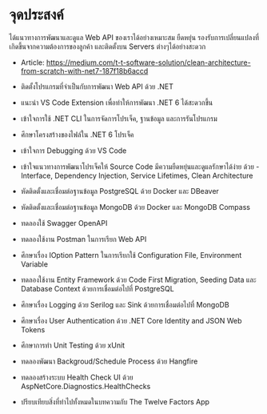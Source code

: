 # จุดประสงค์
ได้แนวทางการพัฒนาและดูแล Web API ของเราได้อย่างเหมาะสม ยืดหยุ่น รองรับการเปลี่ยนแปลงที่เกิดขึ้นจากความต้องการของลูกค้า และติดตั้งบน Servers ต่างๆได้อย่างสะดวก

- Article: https://medium.com/t-t-software-solution/clean-architecture-from-scratch-with-net7-187f18b6accd

- ติดตั้งโปรแกรมที่จำเป็นกับการพัฒนา Web API ด้วย .NET 

- แนะนำ VS Code Extension เพื่อทำให้การพัฒนา .NET 6 ได้สะดวกขึ้น
- เข้าใจการใช้ .NET CLI ในการจัดการโปรเจ็ค, ฐานข้อมูล และการรันโปรแกรม
- ศึกษาโครงสร้างของไฟล์ใน .NET 6 โปรเจ็ค
- เข้าใจการ Debugging ด้วย VS Code
- เข้าใจแนวทางการพัฒนาโปรเจ็คให้ Source Code มีความยืดหยุ่นและดูแลรักษาได้ง่าย ด้วย - Interface, Dependency Injection, Service Lifetimes, Clean Architecture
- หัดติดตั้งและเชื่อมต่อฐานข้อมูล PostgreSQL ด้วย Docker และ DBeaver
- หัดติดตั้งและเชื่อมต่อฐานข้อมูล MongoDB ด้วย Docker และ MongoDB Compass
- ทดลองใช้ Swagger OpenAPI
- ทดลองใช้งาน Postman ในการเรียก Web API
- ศึกษาเรื่อง IOption Pattern ในการเรียกใช้ Configuration File, Environment Variable
- ทดลองใช้งาน Entity Framework ด้วย Code First Migration, Seeding Data และ Database Context ด้วยการเชื่อมต่อไปที่ PostgreSQL
- ศึกษาเรื่อง Logging ด้วย Serilog และ Sink ด้วยการเชื่อมต่อไปที่ MongoDB
- ศึกษาเรื่อง User Authentication ด้วย .NET Core Identity and JSON Web Tokens
- ศึกษาการทำ Unit Testing ด้วย xUnit
- ทดลองพัฒนา Backgroud/Schedule Process ด้วย Hangfire
- ทดลองสร้างระบบ Health Check UI ด้วย AspNetCore.Diagnostics.HealthChecks
- ปรียบเทียบสิ่งที่ทำไปทั้งหมดในบทความกับ The Twelve Factors App

